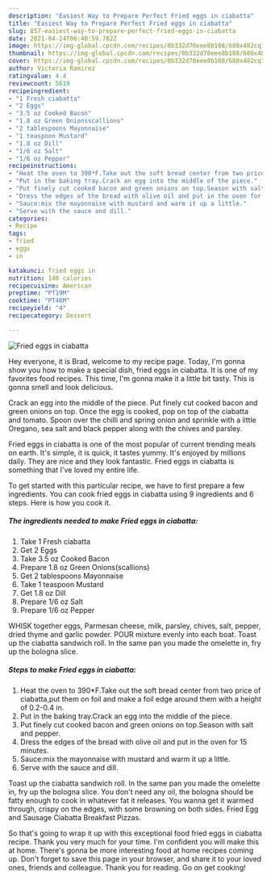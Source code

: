 ```yaml
---
description: "Easiest Way to Prepare Perfect Fried eggs in ciabatta"
title: "Easiest Way to Prepare Perfect Fried eggs in ciabatta"
slug: 857-easiest-way-to-prepare-perfect-fried-eggs-in-ciabatta
date: 2021-04-24T06:40:59.782Z
image: https://img-global.cpcdn.com/recipes/0b332d70eee8b108/680x482cq70/fried-eggs-in-ciabatta-recipe-main-photo.jpg
thumbnail: https://img-global.cpcdn.com/recipes/0b332d70eee8b108/680x482cq70/fried-eggs-in-ciabatta-recipe-main-photo.jpg
cover: https://img-global.cpcdn.com/recipes/0b332d70eee8b108/680x482cq70/fried-eggs-in-ciabatta-recipe-main-photo.jpg
author: Victoria Ramirez
ratingvalue: 4.4
reviewcount: 5619
recipeingredient:
- "1 Fresh ciabatta"
- "2 Eggs"
- "3.5 oz Cooked Bacon"
- "1.8 oz Green Onionsscallions"
- "2 tablespoons Mayonnaise"
- "1 teaspoon Mustard"
- "1.8 oz Dill"
- "1/6 oz Salt"
- "1/6 oz Pepper"
recipeinstructions:
- "Heat the oven to 390*F.Take out the soft bread center from two price of ciabatta,put them on foil and make a foil edge around them with a height of 0.2-0.4 in."
- "Put in the baking tray.Crack an egg into the middle of the piece."
- "Put finely cut cooked bacon and green onions on top.Season with salt and pepper."
- "Dress the edges of the bread with olive oil and put in the oven for 15 minutes."
- "Sauce:mix the mayonnaise with mustard and warm it up a little."
- "Serve with the sauce and dill."
categories:
- Recipe
tags:
- fried
- eggs
- in

katakunci: fried eggs in 
nutrition: 140 calories
recipecuisine: American
preptime: "PT19M"
cooktime: "PT46M"
recipeyield: "4"
recipecategory: Dessert

---
```



![Fried eggs in ciabatta](https://img-global.cpcdn.com/recipes/0b332d70eee8b108/680x482cq70/fried-eggs-in-ciabatta-recipe-main-photo.jpg)

Hey everyone, it is Brad, welcome to my recipe page. Today, I'm gonna show you how to make a special dish, fried eggs in ciabatta. It is one of my favorites food recipes. This time, I'm gonna make it a little bit tasty. This is gonna smell and look delicious.

Crack an egg into the middle of the piece. Put finely cut cooked bacon and green onions on top. Once the egg is cooked, pop on top of the ciabatta and tomato. Spoon over the chilli and spring onion and sprinkle with a little Oregano, sea salt and black pepper along with the chives and parsley.

Fried eggs in ciabatta is one of the most popular of current trending meals on earth. It's simple, it is quick, it tastes yummy. It's enjoyed by millions daily. They are nice and they look fantastic. Fried eggs in ciabatta is something that I've loved my entire life.


To get started with this particular recipe, we have to first prepare a few ingredients. You can cook fried eggs in ciabatta using 9 ingredients and 6 steps. Here is how you cook it.

<!--inarticleads1-->

##### The ingredients needed to make Fried eggs in ciabatta:

1. Take 1 Fresh ciabatta
1. Get 2 Eggs
1. Take 3.5 oz Cooked Bacon
1. Prepare 1.8 oz Green Onions(scallions)
1. Get 2 tablespoons Mayonnaise
1. Take 1 teaspoon Mustard
1. Get 1.8 oz Dill
1. Prepare 1/6 oz Salt
1. Prepare 1/6 oz Pepper


WHISK together eggs, Parmesan cheese, milk, parsley, chives, salt, pepper, dried thyme and garlic powder. POUR mixture evenly into each boat. Toast up the ciabatta sandwich roll. In the same pan you made the omelette in, fry up the bologna slice. 

<!--inarticleads2-->

##### Steps to make Fried eggs in ciabatta:

1. Heat the oven to 390*F.Take out the soft bread center from two price of ciabatta,put them on foil and make a foil edge around them with a height of 0.2-0.4 in.
1. Put in the baking tray.Crack an egg into the middle of the piece.
1. Put finely cut cooked bacon and green onions on top.Season with salt and pepper.
1. Dress the edges of the bread with olive oil and put in the oven for 15 minutes.
1. Sauce:mix the mayonnaise with mustard and warm it up a little.
1. Serve with the sauce and dill.


Toast up the ciabatta sandwich roll. In the same pan you made the omelette in, fry up the bologna slice. You don&#39;t need any oil, the bologna should be fatty enough to cook in whatever fat it releases. You wanna get it warmed through, crispy on the edges, with some browning on both sides. Fried Egg and Sausage Ciabatta Breakfast Pizzas. 

So that's going to wrap it up with this exceptional food fried eggs in ciabatta recipe. Thank you very much for your time. I'm confident you will make this at home. There's gonna be more interesting food at home recipes coming up. Don't forget to save this page in your browser, and share it to your loved ones, friends and colleague. Thank you for reading. Go on get cooking!
